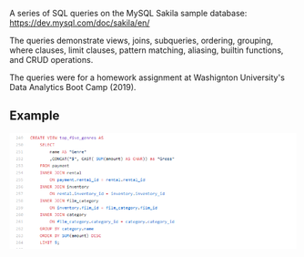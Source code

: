 A series of SQL queries on the MySQL Sakila sample database:
https://dev.mysql.com/doc/sakila/en/

The queries demonstrate views, joins, subqueries, ordering, grouping, where clauses, limit clauses, pattern matching, aliasing, builtin functions, and CRUD operations.

The queries were for a homework assignment at Washignton University's Data Analytics Boot Camp (2019).

## Example
<img src="presentation/1.PNG" width="900">
